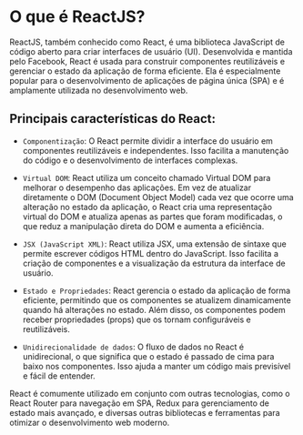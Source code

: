 # O que é ReactJS?

ReactJS, também conhecido como React, é uma biblioteca JavaScript de código aberto para criar interfaces de usuário (UI). Desenvolvida e mantida pelo Facebook, React é usada para construir componentes reutilizáveis e gerenciar o estado da aplicação de forma eficiente. Ela é especialmente popular para o desenvolvimento de aplicações de página única (SPA) e é amplamente utilizada no desenvolvimento web.

## Principais características do React:

- `Componentização`: O React permite dividir a interface do usuário em componentes reutilizáveis e independentes. Isso facilita a manutenção do código e o desenvolvimento de interfaces complexas.

- `Virtual DOM`: React utiliza um conceito chamado Virtual DOM para melhorar o desempenho das aplicações. Em vez de atualizar diretamente o DOM (Document Object Model) cada vez que ocorre uma alteração no estado da aplicação, o React cria uma representação virtual do DOM e atualiza apenas as partes que foram modificadas, o que reduz a manipulação direta do DOM e aumenta a eficiência.

- `JSX (JavaScript XML)`: React utiliza JSX, uma extensão de sintaxe que permite escrever códigos HTML dentro do JavaScript. Isso facilita a criação de componentes e a visualização da estrutura da interface de usuário.

- `Estado e Propriedades`: React gerencia o estado da aplicação de forma eficiente, permitindo que os componentes se atualizem dinamicamente quando há alterações no estado. Além disso, os componentes podem receber propriedades (props) que os tornam configuráveis e reutilizáveis.

- `Unidirecionalidade de dados`: O fluxo de dados no React é unidirecional, o que significa que o estado é passado de cima para baixo nos componentes. Isso ajuda a manter um código mais previsível e fácil de entender.

React é comumente utilizado em conjunto com outras tecnologias, como o React Router para navegação em SPA, Redux para gerenciamento de estado mais avançado, e diversas outras bibliotecas e ferramentas para otimizar o desenvolvimento web moderno.

